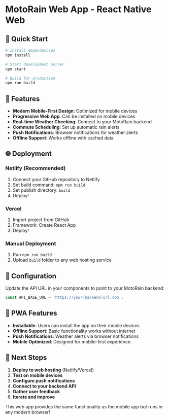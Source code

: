 # MotoRain Web App - React Native Web

## 🚀 Quick Start

```bash
# Install dependencies
npm install

# Start development server
npm start

# Build for production
npm run build
```

## 📱 Features

- **Modern Mobile-First Design**: Optimized for mobile devices
- **Progressive Web App**: Can be installed on mobile devices
- **Real-time Weather Checking**: Connect to your MotoRain backend
- **Commute Scheduling**: Set up automatic rain alerts
- **Push Notifications**: Browser notifications for weather alerts
- **Offline Support**: Works offline with cached data

## 🌐 Deployment

### Netlify (Recommended)
1. Connect your GitHub repository to Netlify
2. Set build command: `npm run build`
3. Set publish directory: `build`
4. Deploy!

### Vercel
1. Import project from GitHub
2. Framework: Create React App
3. Deploy!

### Manual Deployment
1. Run `npm run build`
2. Upload `build` folder to any web hosting service

## 🔧 Configuration

Update the API URL in your components to point to your MotoRain backend:

```javascript
const API_BASE_URL = 'https://your-backend-url.com';
```

## 📱 PWA Features

- **Installable**: Users can install the app on their mobile devices
- **Offline Support**: Basic functionality works without internet
- **Push Notifications**: Weather alerts via browser notifications
- **Mobile Optimized**: Designed for mobile-first experience

## 🎯 Next Steps

1. **Deploy to web hosting** (Netlify/Vercel)
2. **Test on mobile devices**
3. **Configure push notifications**
4. **Connect to your backend API**
5. **Gather user feedback**
6. **Iterate and improve**

This web app provides the same functionality as the mobile app but runs in any modern browser!
